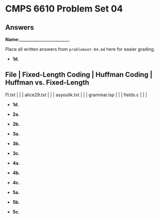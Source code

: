 # CMPS 6610 Problem Set 04
## Answers

**Name:**_________________________


Place all written answers from `problemset-04.md` here for easier grading.




- **1d.**

File | Fixed-Length Coding | Huffman Coding | Huffman vs. Fixed-Length
----------------------------------------------------------------------
f1.txt    |                     |                |
alice29.txt    |                     |                |
asyoulik.txt    |                     |                |
grammar.lsp    |                     |                |
fields.c    |                     |                |




- **1d.**





- **2a.**




- **2b.**




- **3a.**



- **3b.**




- **3c.**



- **4a.**



- **4b.**




- **4c.**


- **5a.**



- **5b.**




- **5c.**
